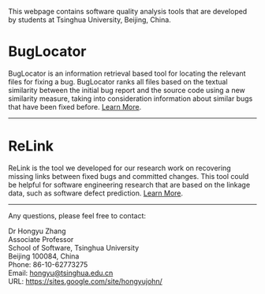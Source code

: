 This webpage contains software quality analysis tools that are developed by students at Tsinghua University, Beijing, China.

# BugLocator #

BugLocator is an information retrieval based tool for locating the relevant files for fixing a bug. BugLocator ranks all files based on the textual similarity between the initial bug report and the source code using a new similarity measure, taking into consideration information about similar bugs that have been fixed before. [Learn More](BugLocator.md).


---


# ReLink #

ReLink is the tool we developed for our research work on recovering missing links between fixed bugs and committed changes. This tool could be helpful for software engineering research that are based on the linkage data, such as software defect prediction. [Learn More](ReLink.md).


---


Any questions, please feel free to contact:

Dr Hongyu Zhang
<br>Associate Professor</br>
School of Software, Tsinghua University<br>Beijing 100084, China</br>Phone: 86-10-62773275<br>Email:  hongyu@tsinghua.edu.cn</br>
URL: https://sites.google.com/site/hongyujohn/